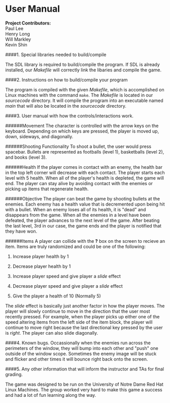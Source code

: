 # User Manual


__Project Contributors:__  
  Paul Lee  
  Henry Long  
  Will Markley  
  Kevin Shin  


####1. Special libraries needed to build/compile

The SDL library is required to build/compile the program. If SDL is already installed, our *Makefile* will correctly link the libaries and compile the game.


####2. Instructions on how to build/compile your program

The program is compiled with the given *Makefile*, which is accomplished on Linux machines with the command `make`.  The *Makefile* is located in our *sourcecode* directory.  It will compile the program into an executable named *main* that will also be located in the *sourcecode* directory.


####3. User manual with how the controls/interactions work.

######Movement
The character is controlled with the arrow keys on the keyboard.  Depending on which keys are pressed, the player is moved up, down, sideways, and diagonally.

######Shooting Functionality
To shoot a bullet, the user would press spacebar.  Bullets are represented as footballs (level 1), basketballs (level 2), and books (level 3).

######Health
If the player comes in contact with an enemy, the health bar in the top left corner will decrease with each contact. The player starts each level with 5 health. When all of the player's health is depleted, the game will end.  The player can stay alive by avoiding contact with the enemies or picking up items that regenerate health.

######Objective
The player can beat the game by shooting bullets at the enemies.  Each enemy has a health value that is decremented upon being hit with a bullet.  When an enemy loses all of its health, it is "dead" and disappears from the game.  When all the enemies in a level have been defeated, the player advances to the next level of the game.  After beating the last level, 3rd in our case, the game ends and the player is notified that they have won.

######Items
A player can collide with the **?** box on the screen to recieve an item.  Items are truly randomized and could be one of the following:  

1. Increase player health by 1

2. Decrease player health by 1

3. Increase player speed and give player a *slide* effect

4. Decrease player speed and give player a *slide* effect

5. Give the player a health of 10 (Normally 5)
		
The *slide* effect is basically just another factor in how the player moves. The player will slowly continue to move in the direction that the user most recently pressed. For example, when the player picks up either one of the speed altering items from the left side of the item block, the player will continue to move right because the last directional key pressed by the user is *right*. The player can also slide diagonally.

####4. Known bugs.
Occassionally when the enemies run across the perimeters of the window, they will bump into each other and "push" one outside of the window scope. Sometimes the enemy image will be stuck and flicker and other times it will bounce right back onto the screen.

####5. Any other information that will inform the instructor and TAs for final grading.

The game was designed to be run on the University of Notre Dame Red Hat Linux Machines.  The group worked very hard to make this game a success and had a lot of fun learning along the way.


